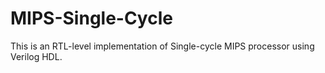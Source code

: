 # MIPS-Single-Cycle
This is an RTL-level implementation of Single-cycle MIPS processor using Verilog HDL.
